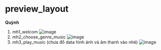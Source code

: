 # preview_layout
**Quỳnh**
1. mh1_welcom
![image](https://github.com/user-attachments/assets/0177462b-8ea9-4c52-b71e-24d79dbdbf89)
2. mh2_choose_genre_music
   ![image](https://github.com/user-attachments/assets/777a6080-7c50-4031-911b-8f207dd5ce0b)
3. mh3_play_music (chưa đổ data hình ảnh và âm thanh vào nhé)
   ![image](https://github.com/user-attachments/assets/e5b538f2-64e3-4a6c-86c0-53b17a8aa2ca)
